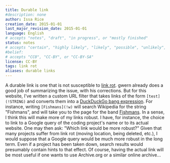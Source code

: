 ```yaml
---
title: Durable link
#description: none
author: Issa Rice
creation_date: 2015-01-01
last_major_revision_date: 2015-01-01
language: English
# accepts "notes", "draft", "in progress", or "mostly finished"
status: notes
# accepts "certain", "highly likely", "likely", "possible", "unlikely", "highly unlikely", "remote", "impossible", "log", "emotional", or "fiction"
#belief: 
# accepts "CC0", "CC-BY", or "CC-BY-SA"
license: CC-BY
tags: link rot
aliases: durable links
---
```


A durable link is one that is not susceptible to [link rot](http://www.gwern.net/Archiving%20URLs#link-rot).
gwern already does a good job of summarizing the issue, with his corrections.
But for this website, I've written a custom URL filter that takes links of the form `[test](!STRING)` and converts them into a [DuckDuckGo bang expression](https://duckduckgo.com/bang.html).
For instance, writing `[Fishmans](!w)` will search Wikipedia for the string "Fishmans", and will take you to the page for the band [Fishmans](music-i-like-to-listen-to).
In a sense, I think this will make more of my links robust.
I have, for instance, the choice to link to a Google query of the coding project's name or to its actual website.
One may then ask: "Which link would be more robust?"
Given that many projects suffer from link rot (moving location, being deleted, etc.), I would suppose that a Google query would be much more robust in the long term.
Even if a project has been taken down, search results would presumably contain hints to that effect.
Of course, having the actual link will be most useful if one wants to use Archive.org or a similar online archive...
